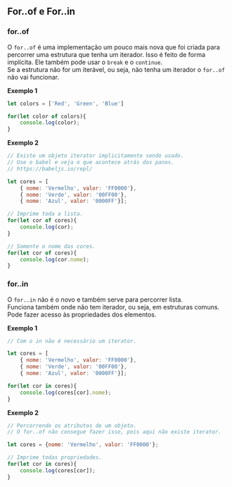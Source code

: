 ## For..of e For..in

### for..of

O `for..of` é uma implementação um pouco mais nova que foi criada para percorrer uma
estrutura que tenha um iterador. Isso é feito de forma implícita. 
Ele também pode usar o `break` e o `continue`.  
Se a estrutura não for um iterável, ou seja, não tenha um iterador o `for..of` não vai funcionar.


**Exemplo 1**

```js
let colors = ['Red', 'Green', 'Blue']

for(let color of colors){
    console.log(color);
}

```

**Exemplo 2**

```js
// Existe um objeto iterator implicitamente sendo usado.
// Use o babel e veja o que acontece atrás dos panos.
// https://babeljs.io/repl/

let cores = [
    { nome: 'Vermelho', valor: 'FF0000'}, 
    { nome: 'Verde', valor: '00FF00'},
    { nome: 'Azul', valor: '0000FF'}];

// Imprime toda a lista.
for(let cor of cores){
    console.log(cor);
}

// Somente o nome das cores.
for(let cor of cores){
    console.log(cor.nome);
}

```



### for..in

O `for..in` não é o novo e também serve para percorrer lista.  
Funciona também onde não tem iterador, ou seja, em estruturas comuns.  
Pode fazer acesso às propriedades dos elementos.


**Exemplo 1**

```js
// Com o in não é necessário um iterator.

let cores = [
    { nome: 'Vermelho', valor: 'FF0000'}, 
    { nome: 'Verde', valor: '00FF00'},
    { nome: 'Azul', valor: '0000FF'}];

for(let cor in cores){
    console.log(cores[cor].nome);
}

```

**Exemplo 2**

```js
// Percorrendo os atributos de um objeto.
// O for..of não consegue fazer isso, pois aqui não existe iterator.

let cores = {nome: 'Vermelho', valor: 'FF0000'};

// Imprime todas propriedades.
for(let cor in cores){
    console.log(cores[cor]);
}

```

